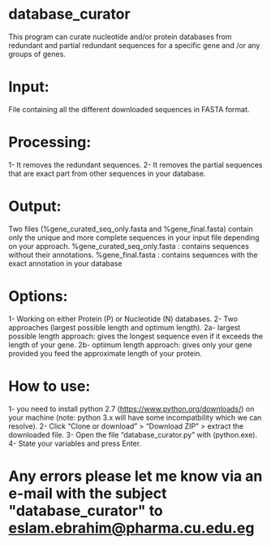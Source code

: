 # database_curator
This program can curate nucleotide and/or protein databases from redundant and partial redundant sequences for a specific gene and /or any groups of genes.

# Input:
File containing all the different downloaded sequences in FASTA format.

# Processing:
1- It removes the redundant sequences.
2- It removes the partial sequences that are exact part from other sequences in your database.

# Output:
Two files (%gene_curated_seq_only.fasta and %gene_final.fasta) contain only the unique and more complete sequences in your input file depending on your approach.
%gene_curated_seq_only.fasta : contains sequences without their annotations.
%gene_final.fasta : contains sequences with the exact annotation in your database

# Options:
1- Working on either Protein (P) or Nucleotide (N) databases.
2- Two approaches (largest possible length and optimum length).
   2a- largest possible length approach: gives the longest sequence even if it exceeds the length of your gene.
   2b- optimum length approach: gives only your gene provided you feed the approximate length of your protein.

# How to use:
1-	you need to install python 2.7 (https://www.python.org/downloads/) on your machine (note: python 3.x will have some incompatbility which we can resolve).
2-	Click “Clone or download” > “Download ZIP” > extract the downloaded file.
3-	Open the file “database_curator.py” with (python.exe).
4-	State your variables and press Enter.


# Any errors please let me know via an e-mail with the subject "database_curator" to eslam.ebrahim@pharma.cu.edu.eg
